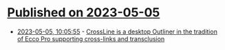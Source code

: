 # [Published on 2023-05-05](index.md)

* [2023-05-05, 10:05:55](https://lobste.rs/s/p2srlo/crossline_is_desktop_outliner_tradition) - [CrossLine is a desktop Outliner in the tradition of Ecco Pro supporting cross-links and transclusion](https://github.com/rochus-keller/CrossLine/)
